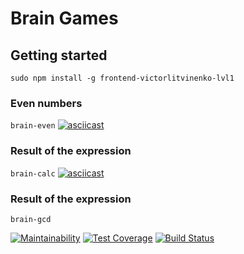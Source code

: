 # Brain Games

## Getting started
```sudo npm install -g frontend-victorlitvinenko-lvl1```

### Even numbers
```brain-even```
[![asciicast](https://asciinema.org/a/fW8gLdLBDRq5ExgXinnpQ2cfh.svg)](https://asciinema.org/a/fW8gLdLBDRq5ExgXinnpQ2cfh)

### Result of the expression
```brain-calc```
[![asciicast](https://asciinema.org/a/sLbj7jiIunj6Bi6vo7O3t6qFh.svg)](https://asciinema.org/a/sLbj7jiIunj6Bi6vo7O3t6qFh)

### Result of the expression
```brain-gcd```

[![Maintainability](https://api.codeclimate.com/v1/badges/d2b0b21700faea5f3d67/maintainability)](https://codeclimate.com/github/victorlitvinenko/frontend-project-lvl1/maintainability)
[![Test Coverage](https://api.codeclimate.com/v1/badges/d2b0b21700faea5f3d67/test_coverage)](https://codeclimate.com/github/victorlitvinenko/frontend-project-lvl1/test_coverage)
[![Build Status](https://travis-ci.org/victorlitvinenko/frontend-project-lvl1.svg?branch=master)](https://travis-ci.org/victorlitvinenko/frontend-project-lvl1)